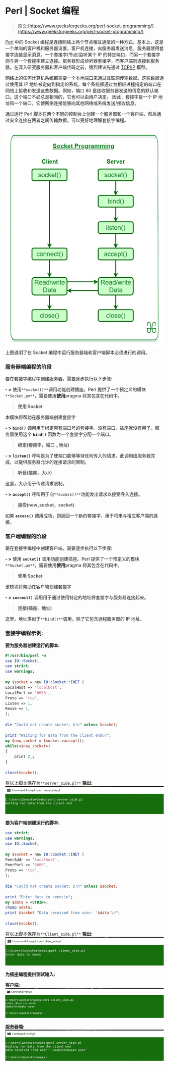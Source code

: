 # Perl | Socket 编程

> 原文:[https://www.geeksforgeeks.org/perl-socket-programming/](https://www.geeksforgeeks.org/perl-socket-programming/)

[Perl](https://www.geeksforgeeks.org/introduction-to-perl/) 中的 Socket 编程是连接网络上两个节点相互通信的一种方式。基本上，这是一个单向的客户机和服务器设置，客户机连接，向服务器发送消息，服务器使用套接字连接显示消息。一个套接字(节点)监听某个 IP 的特定端口，而另一个套接字则与另一个套接字建立连接。服务器形成侦听器套接字，而客户端则连接到服务器。在深入研究服务器和客户端代码之前，强烈建议先通过 [TCP/IP](https://www.geeksforgeeks.org/computer-network-tcpip-model/) 模型。

网络上的任何计算机系统都需要一个本地端口来通过互联网传输数据。这些数据通过使用其 IP 地址被定向到指定的系统。每个系统都通过为相应进程指定的端口在网络上接收和发送这些数据。例如，端口 80 是接收服务器发送的信息的默认端口。这个端口不必总是相同的，它也可以由用户决定。
因此，套接字是一个 IP 地址和一个端口，它使网络连接能够向其他网络或系统发送/接收信息。

通过运行 Perl 脚本在两个不同的控制台上创建一个服务器和一个客户端，然后通过安全连接在两者之间传输数据，可以更好地理解套接字编程。

![](img/88c8c432935b8953426bb4c54e558a1e.png)
上图说明了在 Socket 编程中运行服务器端和客户端脚本必须进行的调用。

### 服务器端编程的阶段

要在套接字编程中创建服务器，需要逐步执行以下步骤:

**- >** 使用`**socket()**`调用功能创建插座。Perl 提供了一个预定义的模块`**Socket.pm**`，需要使用**使用**pragma 将其包含在代码中。

> **使用 Socket**

本模块将帮助在服务器端创建套接字

**- >** **`bind()`** 调用用于绑定带有端口号的套接字。没有端口，插座就没有用了。服务器使用这个 **`bind()`** 函数为一个套接字分配一个端口。

> **绑定(套接字，端口 _ 地址)**

**- >** **`listen()`** 呼叫是为了使端口能够等待任何传入的请求。此调用由服务器完成，以提供服务器允许的连接请求的限制。

> **听音(插座，大小)**

这里，大小用于传递请求限制。

**- >** **`accept()`** 呼叫用于向`**access()**`功能发出请求以接受呼入连接。

> **接受(new_socket，socket)**

如果 **`access()`** 调用成功，则返回一个新的套接字，用于将来与相应客户端的连接。

### 客户端编程的阶段

要在套接字编程中创建客户端，需要逐步执行以下步骤:

**- >** 使用 **`socket()`** 调用功能创建插座。Perl 提供了一个预定义的模块`**Socket.pm**`，需要使用**使用**pragma 将其包含在代码中。

> **使用 Socket**

该模块将帮助在客户端创建套接字

**- >** **`connect()`** 调用用于通过使用特定的地址将套接字与服务器连接起来。

> **连接(插座、地址)**

这里，地址类似于`**bind()**`调用，除了它包含远程服务器的 IP 地址。

### 套接字编程示例:

**要为服务器创建运行的脚本:**

```perl
#!/usr/bin/perl -w  
use IO::Socket;   
use strict;   
use warnings;   

my $socket = new IO::Socket::INET (   
LocalHost => 'localhost',   
LocalPort => '6666',   
Proto => 'tcp',   
Listen => 1,   
Reuse => 1,   
);   

die "Could not create socket: $!n" unless $socket;   

print "Waiting for data from the client end\n";   
my $new_socket = $socket->accept();   
while(<$new_socket>) 
{   
    print $_;   
}   

close($socket);  
```

将以上脚本保存为`**server_side.pl**`
**输出:**
![](img/a4bb532753f861fce56d73823067edf7.png)

**要为客户端创建运行的脚本:**

```perl
use strict;   
use warnings;   
use IO::Socket;   

my $socket = new IO::Socket::INET (   
PeerAddr => 'localhost',   
PeerPort => '6666',   
Proto => 'tcp',   
);   

die "Could not create socket: $!n" unless $socket;

print "Enter data to send:\n";  
my $data = <STDIN>;  
chomp $data;  
print $socket "Data received from user: '$data'\n";  

close($socket);  
```

将以上脚本保存为`**Client_side.pl**`
**输出:**
![](img/bbca4d6397aa50c8f22ed01ae88d802f.png)

**为插座编程提供测试输入:**

**客户端:**
![](img/b346e61412b94ca0898782fda9da63c4.png)

**服务器端:**
![](img/eff6a87a8f9894b45303a267ae7879ca.png)